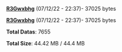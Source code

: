[**R3Gwxbhg**](/data/R3Gwxbhg.txt) (07/12/22 - 22:37)- 37025 bytes

[**R3Gwxbhg**](/data/R3Gwxbhg.txt) (07/12/22 - 22:37)- 37025 bytes

**Total Datas**: 7655

**Total Size**: 44.42 MB / 44.4 MB